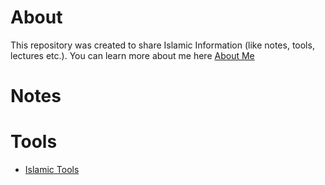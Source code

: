 # About
This repository was created to share Islamic Information (like notes, tools, lectures etc.). You can learn more about me here [About Me](/Misc/About%20Me.md)

# Notes

# Tools
- [Islamic Tools](Misc/Islamic%20Tools.md)


